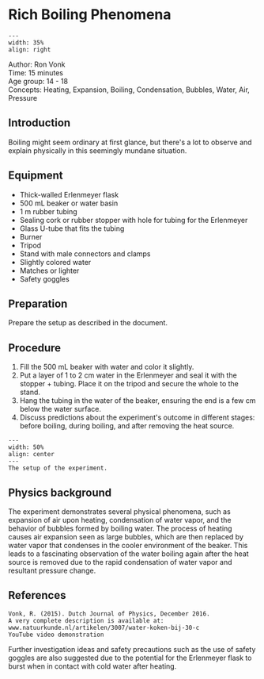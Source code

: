 # Rich Boiling Phenomena


<div style="clear: both;">

```{figure} ../../figures/ready.png
---
width: 35%
align: right
```

</div>

Author: Ron Vonk \
Time: 15 minutes \
Age group: 14 - 18 \
Concepts: Heating, Expansion, Boiling, Condensation, Bubbles, Water, Air, Pressure

## Introduction

Boiling might seem ordinary at first glance, but there's a lot to observe and explain physically in this seemingly mundane situation.

## Equipment

- Thick-walled Erlenmeyer flask
- 500 mL beaker or water basin
- 1 m rubber tubing
- Sealing cork or rubber stopper with hole for tubing for the Erlenmeyer
- Glass U-tube that fits the tubing
- Burner
- Tripod
- Stand with male connectors and clamps
- Slightly colored water
- Matches or lighter
- Safety goggles

## Preparation

Prepare the setup as described in the document.

## Procedure

1. Fill the 500 mL beaker with water and color it slightly.
2. Put a layer of 1 to 2 cm water in the Erlenmeyer and seal it with the stopper + tubing. Place it on the tripod and secure the whole to the stand.
3. Hang the tubing in the water of the beaker, ensuring the end is a few cm below the water surface.
4. Discuss predictions about the experiment's outcome in different stages: before boiling, during boiling, and after removing the heat source.

```{figure} demo36_figure1.png
---
width: 50%
align: center
---
The setup of the experiment.
```

## Physics background

The experiment demonstrates several physical phenomena, such as expansion of air upon heating, condensation of water vapor, and the behavior of bubbles formed by boiling water. The process of heating causes air expansion seen as large bubbles, which are then replaced by water vapor that condenses in the cooler environment of the beaker. This leads to a fascinating observation of the water boiling again after the heat source is removed due to the rapid condensation of water vapor and resultant pressure change.

## References

    Vonk, R. (2015). Dutch Journal of Physics, December 2016.
    A very complete description is available at: www.natuurkunde.nl/artikelen/3007/water-koken-bij-30-c
    YouTube video demonstration

Further investigation ideas and safety precautions such as the use of safety goggles are also suggested due to the potential for the Erlenmeyer flask to burst when in contact with cold water after heating.